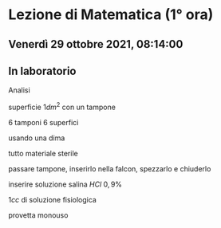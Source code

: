 #  Lezione di Matematica (1° ora)
## Venerdì 29 ottobre 2021, 08:14:00
## In laboratorio

Analisi 


superficie $1dm^2$ con un tampone

6 tamponi 6 superfici

usando una dima

tutto materiale sterile

passare tampone, inserirlo nella falcon, spezzarlo e chiuderlo


inserire soluzione salina $HCl$ $0,9\%$

$1cc$ di soluzione fisiologica

provetta monouso
<!--stackedit_data:
eyJoaXN0b3J5IjpbMTEwMTE4NDc2NCwyMTQ0NzgxMjUxXX0=
-->